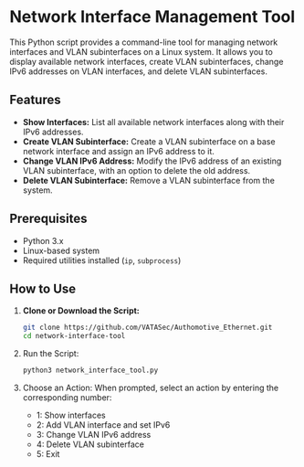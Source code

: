 # Network Interface Management Tool

This Python script provides a command-line tool for managing network interfaces and VLAN subinterfaces on a Linux system. It allows you to display available network interfaces, create VLAN subinterfaces, change IPv6 addresses on VLAN interfaces, and delete VLAN subinterfaces.

## Features

- **Show Interfaces:** List all available network interfaces along with their IPv6 addresses.
- **Create VLAN Subinterface:** Create a VLAN subinterface on a base network interface and assign an IPv6 address to it.
- **Change VLAN IPv6 Address:** Modify the IPv6 address of an existing VLAN subinterface, with an option to delete the old address.
- **Delete VLAN Subinterface:** Remove a VLAN subinterface from the system.

## Prerequisites

- Python 3.x
- Linux-based system
- Required utilities installed (`ip`, `subprocess`)

## How to Use

1. **Clone or Download the Script:**
   ```bash
   git clone https://github.com/VATASec/Authomotive_Ethernet.git
   cd network-interface-tool
2. Run the Script:
   ```bash
   python3 network_interface_tool.py

3. Choose an Action:
   When prompted, select an action by entering the corresponding number:

    - 1: Show interfaces
    - 2: Add VLAN interface and set IPv6
    - 3: Change VLAN IPv6 address
    - 4: Delete VLAN subinterface
    - 5: Exit


